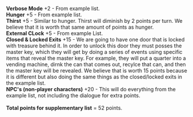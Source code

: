 **Verbose Mode** +2 - From example list.<br>
**Hunger** +5 - From example list. <br>
**Thirst** +5 - Similar to hunger. Thirst will diminish by 2 points per turn. We believe that it is worth that same amount of points as hunger. <br>
**External CLock** +5 - From example List.<br>
**Closed & Locked Exits** +15 - We are going to have one door that is locked with treasure behind it. In order to unlock this door they must posses the master key, which they will get by doing a series of events using specific items that reveal the master key. For example, they will put a quarter into a vending machine, dirnk the can that comes out, recylce that can, and then the master key will be revealed. We believe that is worth 15 points because it is different but also doing the same things as the closed/locked exits in the example list. <br>
**NPC's (non-player characters)** +20 - This will do everything from the example list, not including the dialogue for extra points. <br>
<br>
**Total points for supplementary list** = 52 points. <br>
